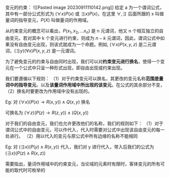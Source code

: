 变元的约束：
![[Pasted image 20230911110142.png]]
给定 a 为一个谓词公式，其中有一部分公式形式为 $(\forall x) P(x)$ 或 $\exists x)P(x)$，在这里 $\forall,\exists$ 后面所跟的 x 叫做量词的指导变元，$P(X)$ 叫做量词的作用域。

从约束变元的概念可以看出，$P(x_{1},x_{2},\dots x_{n})$ 是 n 元谓词，他又 n 个相互独立的自由变元，若对其中 k 个变元进行约束，则成为 $n-k$ 元谓词，因此，谓词公式中如果没有自由变元出现，则该式就成为一个命题。例如, $(\forall x)P(x,y,z)$ 是二元谓词，$(\exists y)(\forall x)P(x,y,z)$ 是一元谓词。

为了避免变元的约束与自由同时出现，我们可以对**约束变元进行换名**，使得一个变元在一个公式中只呈一种形式出现，即自由出现或约束出现。

我们要遵循以下规则：
（1）对于约束变元可以换名，其更改的变元名称**范围是量词中的指导变元**，以及**该量词作用域中所出现的该变元**，在公式的其余部分不变，
（2）换名时要更改为作用域中没有出现的。

Eg: 对 $(\forall x)(P(x)\to R(x,y))\land Q(x,y)$ 换名

可换名为 $(\forall z)(P(z)\to R(z,y))\land(Q(x,y))$ 

对于我们的自由变元，我们也允许更改他们的名称，我们的规则如下：
（1）对于谓词公式中的自由变元，可以作代入，代入时需要对公式中出现该自由变元的每一处进行。
（2）用以代入的变元与原公式中所有边缘的名称不能相同

Eg: 对 $(\exists x)(P(y)\land R(x,y))$ 代入，我们对 y 进行代入，带入后我们的公式为 $(\exists x)(P(z)\land R(x,z))$

需要指出，量词作用域中的约束变元，当论域的元素时有限时，客体变元的所有可能的取代时可枚举的